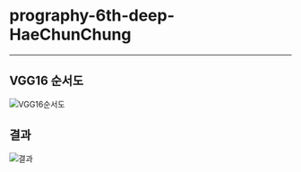 # prography-6th-deep-HaeChunChung

****

## VGG16 순서도

![VGG16순서도](/image_file/VGG16순서도.png)

## 결과

![결과](/image_file/결과.png)
